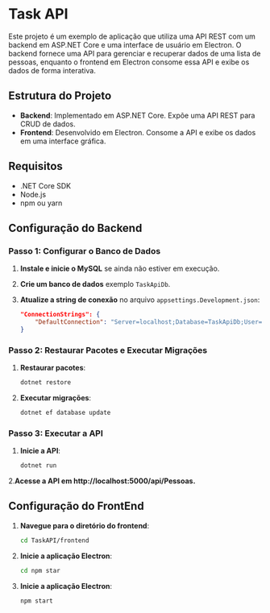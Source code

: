 # Task API

Este projeto é um exemplo de aplicação que utiliza uma API REST com um backend em ASP.NET Core e uma interface de usuário em Electron. O backend fornece uma API para gerenciar e recuperar dados de uma lista de pessoas, enquanto o frontend em Electron consome essa API e exibe os dados de forma interativa.

## Estrutura do Projeto

- **Backend**: Implementado em ASP.NET Core. Expõe uma API REST para CRUD de dados.
- **Frontend**: Desenvolvido em Electron. Consome a API e exibe os dados em uma interface gráfica.

## Requisitos

- .NET Core SDK
- Node.js
- npm ou yarn

## Configuração do Backend

### Passo 1: Configurar o Banco de Dados

1. **Instale e inicie o MySQL** se ainda não estiver em execução.

2. **Crie um banco de dados** exemplo `TaskApiDb`.

3. **Atualize a string de conexão** no arquivo `appsettings.Development.json`:

   ```json
   "ConnectionStrings": {
       "DefaultConnection": "Server=localhost;Database=TaskApiDb;User=SeuUser;Password=SuaSenha;"
   }
   
### Passo 2: Restaurar Pacotes e Executar Migrações

1. **Restaurar pacotes**:

   ```bash
   dotnet restore
   
2. **Executar migrações**:

   ```bash
   dotnet ef database update
   
### Passo 3: Executar a API

1. **Inicie a API**:

   ```bash
   dotnet run
   
2.**Acesse a API em http://localhost:5000/api/Pessoas.**

## Configuração do FrontEnd

1. **Navegue para o diretório do frontend**:

   ```bash
   cd TaskAPI/frontend
2. **Inicie a aplicação Electron**:

   ```bash
   cd npm star
   
3. **Inicie a aplicação Electron**:

   ```bash
   npm start
